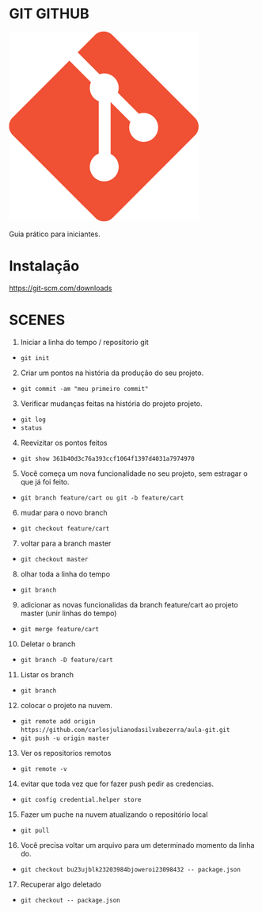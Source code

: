 # GIT GITHUB

![GitHub Logo](/images/git.png)

Guia prático para iniciantes.

# Instalação

https://git-scm.com/downloads

# SCENES

1. Iniciar a linha do tempo / repositorio git
* `git init`

2. Criar um pontos na história da produção do seu projeto.
* `git commit -am "meu primeiro commit"`

3. Verificar mudanças feitas na história do projeto projeto.
* `git log`
* `status`

4. Reevizitar os pontos feitos
* `git show 361b40d3c76a393ccf1064f1397d4031a7974970`

5. Você começa um nova funcionalidade no seu projeto, sem estragar o que já foi feito.
* `git branch feature/cart ou git -b feature/cart`

6. mudar para o novo branch
* `git checkout feature/cart`

7. voltar para a branch master
* `git checkout master`

8. olhar toda a linha do tempo
* `git branch`

9. adicionar as novas funcionalidas da branch feature/cart
ao projeto master (unir linhas do tempo)
* `git merge feature/cart`

10. Deletar o branch
* `git branch -D feature/cart`

11. Listar os branch
* `git branch` 

12. colocar o projeto na nuvem.
* `git remote add origin https://github.com/carlosjulianodasilvabezerra/aula-git.git`
* `git push -u origin master`

13. Ver os repositorios remotos
* `git remote -v`

14. evitar que toda vez que for fazer push pedir as credencias.
* `git config credential.helper store`

15. Fazer um puche na nuvem atualizando o repositório local
* `git pull`

16. Você precisa voltar um arquivo para um determinado momento da linha do.
* `git checkout bu23ujblk23203984bjoweroi23098432 -- package.json`

17. Recuperar algo deletado
* `git checkout -- package.json`
